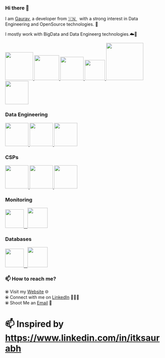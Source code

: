 ### Hi there 👋

<!--
**gogi2811/gauravnlotekar** is a ✨ _special_ ✨ repository because its `README.md` (this file) appears on your GitHub profile.
-->

I am [Gaurav](https://www.gauravnlotekar.online/), a developer from [🇮🇳 ](https://en.wikipedia.org/wiki/India)&nbsp; with a strong interest in Data Engineering and OpenSource technologies. 🎯

I mostly work with BigData and Data Engineerg technologies.☁️🚀


<p float="left">
  <a href="https://python.org/" target="_blank" >
    <img src="https://raw.githubusercontent.com/gogi2811/gogi2811/master/assets/python.gif"  height="90" />
  </a>
  <a href="https://www.docker.com/" target="_blank" >
    <img src="https://raw.githubusercontent.com/gogi2811/gogi2811/master/assets/docker.gif"  height="80" /> 
  </a>
  <a href="https://kubernetes.io/" target="_blank" >
    <img src="https://raw.githubusercontent.com/gogi2811/gogi2811/master/assets/k8s.gif"  height="75" />
  </a>
  <a href="https://docs.gitlab.com/ee/ci/" target="_blank" >
    <img src="https://raw.githubusercontent.com/gogi2811/gogi2811/master/assets/cicd.gif"  height="65" />
  </a>
  <a href="https://www.terraform.io/" target="_blank" >
    <img src="https://raw.githubusercontent.com/gogi2811/gogi2811/master/assets/terraform.gif" width="120" />
  </a>
  <a href="https://www.pulumi.com/" target="_blank" >
    <img src="https://raw.githubusercontent.com/gogi2811/gogi2811/master/assets/pulumipus.svg"  height="75" />
  </a>
  
 </p>
  
### Data Engineering
<p float="left">
<a href="https://hadoop.apache.org/" target="_blank" >
    <img src="https://raw.githubusercontent.com/gogi2811/gogi2811/master/assets/hadoop.gif"  height="75" />
  </a>
  <a href="https://kafka.apache.org/" target="_blank" >
    <img src="https://raw.githubusercontent.com/gogi2811/gogi2811/master/assets/apache-kafka.png"  height="75" />
  </a>
   <a href="https://spark.apache.org/" target="_blank" >
    <img src="https://raw.githubusercontent.com/gogi2811/gogi2811/master/assets/spark.png"  height="75" />
  </a>
</p>

### CSPs
  
 <p float="left">
   <a href="https://aws.amazon.com/" target="_blank" >
      <img src="https://raw.githubusercontent.com/gogi2811/gogi2811/master/assets/aws.gif"  height="75" />
    </a>
  <a href="https://azure.microsoft.com/en-in/" target="_blank" >
    <img src="https://raw.githubusercontent.com/gogi2811/gogi2811/master/assets/azure.gif"  height="75" />
  </a>
    <a href="https://www.cloudfoundry.org/" target="_blank" >
    <img src="https://raw.githubusercontent.com/gogi2811/gogi2811/master/assets/cf.png"  height="75" />
  </a>
 </p>
  
### Monitoring
  
 <p float="left">
  <a href="https://grafana.com/" target="_blank" >
    <img src="https://raw.githubusercontent.com/gogi2811/gogi2811/master/assets/grafana.gif" height="60" />&nbsp;&nbsp;
  </a>
  <a href="https://prometheus.io/" target="_blank" >
    <img src="https://raw.githubusercontent.com/gogi2811/gogi2811/master/assets/prometheus.gif" height="65" />
  </a>

</p>

### Databases
  
 <p float="left">
  <a href="https://www.mongodb.com/" target="_blank" >
    <img src="https://raw.githubusercontent.com/gogi2811/gogi2811/master/assets/mongo.gif" height="60" />&nbsp;&nbsp;
  </a>
  <a href="https://druid.apache.org/" target="_blank" >
    <img src="https://raw.githubusercontent.com/gogi2811/gogi2811/master/assets/druid.jpeg" height="65" />
  </a>

</p>

### 📫 How to reach me? 

  ⦿ Visit my [Website](https://www.gauravnlotekar.online) 🌐 <br>
  ⦿ Connect with me on [LinkedIn](https://www.linkedin.com/in/gogi2811/) 👨🏻‍💻 <br>
  ⦿ Shoot Me an [Email](mailto:gauravnlotekar@gmail.com) 💌 <br>
  
# 📫 Inspired by  https://www.linkedin.com/in/itksaurabh
